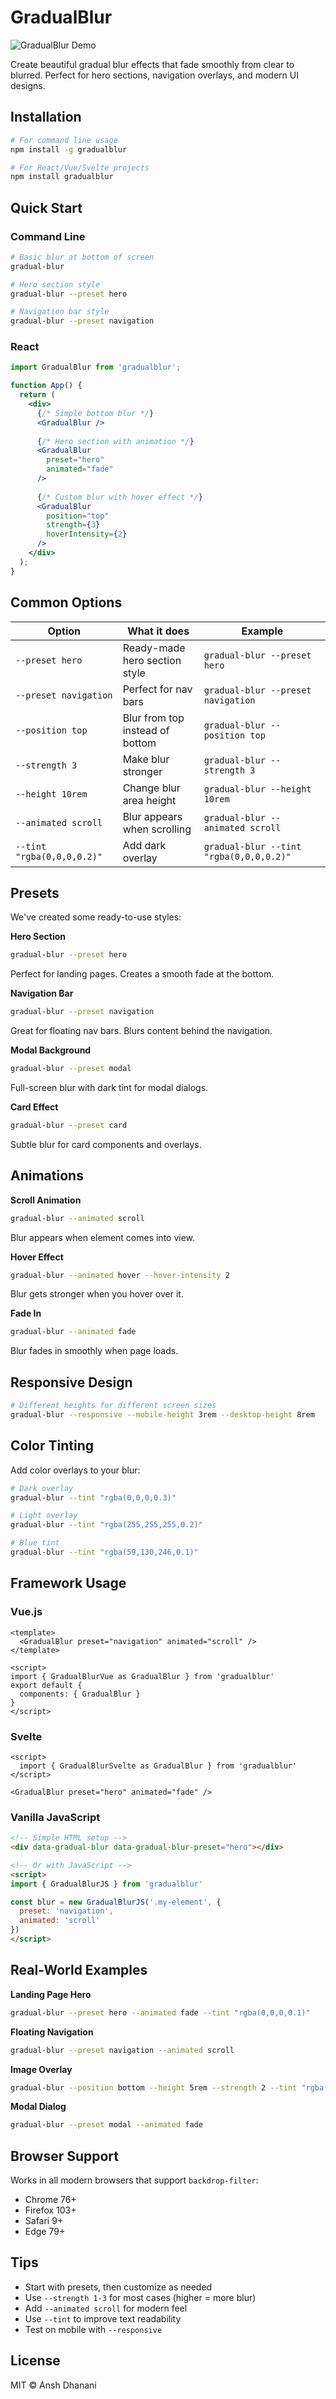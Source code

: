 # GradualBlur

![GradualBlur Demo](https://raw.githubusercontent.com/Ansh-dhanani/gradualblur/main/gradualblur.gif)

Create beautiful gradual blur effects that fade smoothly from clear to blurred. Perfect for hero sections, navigation overlays, and modern UI designs.

## Installation

```bash
# For command line usage
npm install -g gradualblur

# For React/Vue/Svelte projects
npm install gradualblur
```

## Quick Start

### Command Line

```bash
# Basic blur at bottom of screen
gradual-blur

# Hero section style
gradual-blur --preset hero

# Navigation bar style
gradual-blur --preset navigation
```

### React

```jsx
import GradualBlur from 'gradualblur';

function App() {
  return (
    <div>
      {/* Simple bottom blur */}
      <GradualBlur />
      
      {/* Hero section with animation */}
      <GradualBlur 
        preset="hero"
        animated="fade"
      />
      
      {/* Custom blur with hover effect */}
      <GradualBlur 
        position="top"
        strength={3}
        hoverIntensity={2}
      />
    </div>
  );
}
```

## Common Options

| Option | What it does | Example |
|--------|-------------|----------|
| `--preset hero` | Ready-made hero section style | `gradual-blur --preset hero` |
| `--preset navigation` | Perfect for nav bars | `gradual-blur --preset navigation` |
| `--position top` | Blur from top instead of bottom | `gradual-blur --position top` |
| `--strength 3` | Make blur stronger | `gradual-blur --strength 3` |
| `--height 10rem` | Change blur area height | `gradual-blur --height 10rem` |
| `--animated scroll` | Blur appears when scrolling | `gradual-blur --animated scroll` |
| `--tint "rgba(0,0,0,0.2)"` | Add dark overlay | `gradual-blur --tint "rgba(0,0,0,0.2)"` |

## Presets

We've created some ready-to-use styles:

**Hero Section**
```bash
gradual-blur --preset hero
```
Perfect for landing pages. Creates a smooth fade at the bottom.

**Navigation Bar**
```bash
gradual-blur --preset navigation
```
Great for floating nav bars. Blurs content behind the navigation.

**Modal Background**
```bash
gradual-blur --preset modal
```
Full-screen blur with dark tint for modal dialogs.

**Card Effect**
```bash
gradual-blur --preset card
```
Subtle blur for card components and overlays.

## Animations

**Scroll Animation**
```bash
gradual-blur --animated scroll
```
Blur appears when element comes into view.

**Hover Effect**
```bash
gradual-blur --animated hover --hover-intensity 2
```
Blur gets stronger when you hover over it.

**Fade In**
```bash
gradual-blur --animated fade
```
Blur fades in smoothly when page loads.

## Responsive Design

```bash
# Different heights for different screen sizes
gradual-blur --responsive --mobile-height 3rem --desktop-height 8rem
```

## Color Tinting

Add color overlays to your blur:

```bash
# Dark overlay
gradual-blur --tint "rgba(0,0,0,0.3)"

# Light overlay
gradual-blur --tint "rgba(255,255,255,0.2)"

# Blue tint
gradual-blur --tint "rgba(59,130,246,0.1)"
```

## Framework Usage

### Vue.js

```vue
<template>
  <GradualBlur preset="navigation" animated="scroll" />
</template>

<script>
import { GradualBlurVue as GradualBlur } from 'gradualblur'
export default {
  components: { GradualBlur }
}
</script>
```

### Svelte

```svelte
<script>
  import { GradualBlurSvelte as GradualBlur } from 'gradualblur'
</script>

<GradualBlur preset="hero" animated="fade" />
```

### Vanilla JavaScript

```html
<!-- Simple HTML setup -->
<div data-gradual-blur data-gradual-blur-preset="hero"></div>

<!-- Or with JavaScript -->
<script>
import { GradualBlurJS } from 'gradualblur'

const blur = new GradualBlurJS('.my-element', {
  preset: 'navigation',
  animated: 'scroll'
})
</script>
```

## Real-World Examples

**Landing Page Hero**
```bash
gradual-blur --preset hero --animated fade --tint "rgba(0,0,0,0.1)"
```

**Floating Navigation**
```bash
gradual-blur --preset navigation --animated scroll
```

**Image Overlay**
```bash
gradual-blur --position bottom --height 5rem --strength 2 --tint "rgba(0,0,0,0.4)"
```

**Modal Dialog**
```bash
gradual-blur --preset modal --animated fade
```

## Browser Support

Works in all modern browsers that support `backdrop-filter`:
- Chrome 76+
- Firefox 103+
- Safari 9+
- Edge 79+

## Tips

- Start with presets, then customize as needed
- Use `--strength 1-3` for most cases (higher = more blur)
- Add `--animated scroll` for modern feel
- Use `--tint` to improve text readability
- Test on mobile with `--responsive`

## License

MIT © Ansh Dhanani